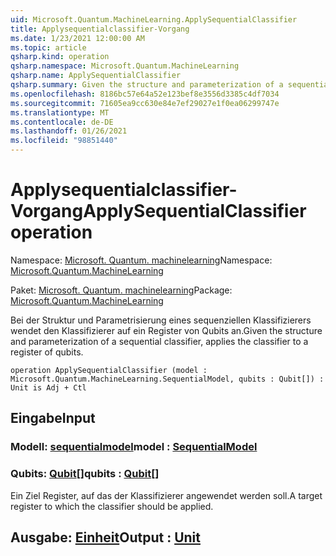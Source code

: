 ```yaml
---
uid: Microsoft.Quantum.MachineLearning.ApplySequentialClassifier
title: Applysequentialclassifier-Vorgang
ms.date: 1/23/2021 12:00:00 AM
ms.topic: article
qsharp.kind: operation
qsharp.namespace: Microsoft.Quantum.MachineLearning
qsharp.name: ApplySequentialClassifier
qsharp.summary: Given the structure and parameterization of a sequential classifier, applies the classifier to a register of qubits.
ms.openlocfilehash: 8186bc57e64a52e123bef8e3556d3385c4df7034
ms.sourcegitcommit: 71605ea9cc630e84e7ef29027e1f0ea06299747e
ms.translationtype: MT
ms.contentlocale: de-DE
ms.lasthandoff: 01/26/2021
ms.locfileid: "98851440"
---
```

# <a name="applysequentialclassifier-operation"></a><span data-ttu-id="7397a-102">Applysequentialclassifier-Vorgang</span><span class="sxs-lookup"><span data-stu-id="7397a-102">ApplySequentialClassifier operation</span></span>

<span data-ttu-id="7397a-103">Namespace: [Microsoft. Quantum. machinelearning](xref:Microsoft.Quantum.MachineLearning)</span><span class="sxs-lookup"><span data-stu-id="7397a-103">Namespace: [Microsoft.Quantum.MachineLearning](xref:Microsoft.Quantum.MachineLearning)</span></span>

<span data-ttu-id="7397a-104">Paket: [Microsoft. Quantum. machinelearning](https://nuget.org/packages/Microsoft.Quantum.MachineLearning)</span><span class="sxs-lookup"><span data-stu-id="7397a-104">Package: [Microsoft.Quantum.MachineLearning](https://nuget.org/packages/Microsoft.Quantum.MachineLearning)</span></span>


<span data-ttu-id="7397a-105">Bei der Struktur und Parametrisierung eines sequenziellen Klassifizierers wendet den Klassifizierer auf ein Register von Qubits an.</span><span class="sxs-lookup"><span data-stu-id="7397a-105">Given the structure and parameterization of a sequential classifier, applies the classifier to a register of qubits.</span></span>

```qsharp
operation ApplySequentialClassifier (model : Microsoft.Quantum.MachineLearning.SequentialModel, qubits : Qubit[]) : Unit is Adj + Ctl
```


## <a name="input"></a><span data-ttu-id="7397a-106">Eingabe</span><span class="sxs-lookup"><span data-stu-id="7397a-106">Input</span></span>

### <a name="model--sequentialmodel"></a><span data-ttu-id="7397a-107">Modell: [sequentialmodel](xref:Microsoft.Quantum.MachineLearning.SequentialModel)</span><span class="sxs-lookup"><span data-stu-id="7397a-107">model : [SequentialModel](xref:Microsoft.Quantum.MachineLearning.SequentialModel)</span></span>




### <a name="qubits--qubit"></a><span data-ttu-id="7397a-108">Qubits: [Qubit](xref:microsoft.quantum.lang-ref.qubit)[]</span><span class="sxs-lookup"><span data-stu-id="7397a-108">qubits : [Qubit](xref:microsoft.quantum.lang-ref.qubit)[]</span></span>

<span data-ttu-id="7397a-109">Ein Ziel Register, auf das der Klassifizierer angewendet werden soll.</span><span class="sxs-lookup"><span data-stu-id="7397a-109">A target register to which the classifier should be applied.</span></span>



## <a name="output--unit"></a><span data-ttu-id="7397a-110">Ausgabe: [Einheit](xref:microsoft.quantum.lang-ref.unit)</span><span class="sxs-lookup"><span data-stu-id="7397a-110">Output : [Unit](xref:microsoft.quantum.lang-ref.unit)</span></span>


